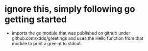 # ignore this, simply following go getting started

- imports the go module that was published on github under
  github.com/xddq/greetings and uses the Hello function from that module to
print a greeint to stdout.
